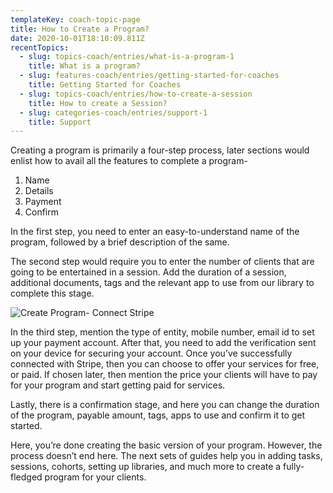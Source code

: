 ```yaml
---
templateKey: coach-topic-page
title: How to Create a Program?
date: 2020-10-01T18:10:09.811Z
recentTopics:
  - slug: topics-coach/entries/what-is-a-program-1
    title: What is a program?
  - slug: features-coach/entries/getting-started-for-coaches
    title: Getting Started for Coaches
  - slug: topics-coach/entries/how-to-create-a-session
    title: How to create a Session?
  - slug: categories-coach/entries/support-1
    title: Support
---
```

Creating a program is primarily a four-step process, later sections would enlist how to avail all the features to complete a program-

1. Name
2. Details
3. Payment
4. Confirm

In the first step, you need to enter an easy-to-understand name of the program, followed by a brief description of the same. 

The second step would require you to enter the number of clients that are going to be entertained in a session. Add the duration of a session, additional documents, tags and the relevant app to use from our library to complete this stage. 

![Create Program- Connect Stripe](/img/create-program-connect-stripe.png "Create Program- Connect Stripe")

In the third step, mention the type of entity, mobile number, email id to set up your payment account. After that, you need to add the verification sent on your device for securing your account. Once you’ve successfully connected with Stripe, then you can choose to offer your services for free, or paid. If chosen later, then mention the price your clients will have to pay for your program and start getting paid for services. 

Lastly, there is a confirmation stage, and here you can change the duration of the program, payable amount, tags, apps to use and confirm it to get started. 

Here, you’re done creating the basic version of your program. However, the process doesn’t end here. The next sets of guides help you in adding tasks, sessions, cohorts, setting up libraries, and much more to create a fully-fledged program for your clients.
